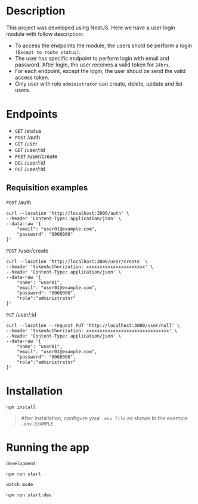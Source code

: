 # Description
This project was developed using NestJS. Here we have a user login module with follow description:

- To access the endpoints the module, the users shold be perform a login `(Except to route status)`.
- The user has specific endpoint to perform login with email and password. After login, the user receives a valid token for `24hrs`.
- For each endpoint, except the login, the user shoud be send the valid access token.
- Only user with role `administrator` can create, delete, update and list users.

# Endpoints
- `GET`   /status 
- `POST`  /auth  
- `GET`   /user  
- `GET`   /user/:id  
- `POST`  /user/create  
- `DEL`   /user/:id  
- `PUT`   /user/:id 

## Requisition examples
`POST` /auth
```
curl --location 'http://localhost:3000/auth' \
--header 'Content-Type: application/json' \
--data-raw '{
    "email": "user01@example.com",
    "password": "0000000"
}'
```

`POST` /user/create  
```
curl --location 'http://localhost:3000/user/create' \
--header 'tokenAuthorization: xxxxxxxxxxxxxxxxxxxxxx' \
--header 'Content-Type: application/json' \
--data-raw '{
    "name": "user01",
    "email": "user01@example.com",
    "password": "0000000",
    "role":"administrator"
}'
```

`PUT` /user/:id 
```
curl --location --request PUT 'http://localhost:3000/user/null' \
--header 'tokenAuthorization: xxxxxxxxxxxxxxxxxxxxxxxxxxxxxxx' \
--header 'Content-Type: application/json' \
--data-raw '{
    "name": "user01",
    "email": "user01@example.com",
    "password": "0000000",
    "role":"administrator"
}'
```

# Installation
```
npm install
```
> After installation, configure your `.env file` as shown in the example `.env.EXAMPLE`

# Running the app
`development`
```
npm run start
```

`watch mode`
```
npm run start:dev
```